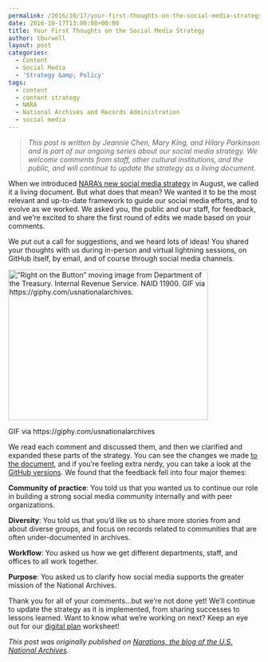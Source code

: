 ```yaml
---
permalink: /2016/10/17/your-first-thoughts-on-the-social-media-strategy/
date: 2016-10-17T13:00:08+00:00
title: Your First Thoughts on the Social Media Strategy
author: tburwell
layout: post
categories:
  - Content
  - Social Media
  - 'Strategy &amp; Policy'
tags:
  - content
  - content strategy
  - NARA
  - National Archives and Records Administration
  - social media
---
```


> _This post is written by Jeannie Chen, Mary King, and Hilary Parkinson and_ _is part of our ongoing series about our social media strategy. We welcome comments from staff, other cultural institutions, and the public, and will continue to update the strategy as a living document._

When we introduced [NARA’s new social media strategy](http://usnationalarchives.github.io/social-media-strategy/) in August, we called it a living document. But what does that mean? We wanted it to be the most relevant and up-to-date framework to guide our social media efforts, and to evolve as we worked. We asked you, the public and our staff, for feedback, and we’re excited to share the first round of edits we made based on your comments.

We put out a call for suggestions, and we heard lots of ideas! You shared your thoughts with us during in-person and virtual lightning sessions, on GitHub itself, by email, and of course through social media channels.

<div id="attachment_380181" style="width: 410px" class="wp-caption aligncenter">
  <img class="size-full wp-image-380181" src="https://s3.amazonaws.com/sitesusa/wp-content/uploads/sites/212/2016/10/nara-data-punchcard-and-button-giphy.gif" alt="“Right on the Button” moving image from Department of the Treasury. Internal Revenue Service. NAID 11900. GIF via https://giphy.com/usnationalarchives." width="400" height="301" />
  
  <p class="wp-caption-text">
    GIF via https://giphy.com/usnationalarchives
  </p>
</div>

We read each comment and discussed them, and then we clarified and expanded these parts of the strategy. You can see the changes we made [to the document](http://usnationalarchives.github.io/social-media-strategy/), and if you’re feeling extra nerdy, you can take a look at the [GitHub versions](https://github.com/usnationalarchives/social-media-strategy/commits/gh-pages). We found that the feedback fell into four major themes:

**Community of practice**: You told us that you wanted us to continue our role in building a strong social media community internally and with peer organizations.

**Diversity**: You told us that you’d like us to share more stories from and about diverse groups, and focus on records related to communities that are often under-documented in archives.

**Workflow**: You asked us how we get different departments, staff, and offices to all work together.

**Purpose**: You asked us to clarify how social media supports the greater mission of the National Archives.

Thank you for all of your comments…but we’re not done yet! We’ll continue to update the strategy as it is implemented, from sharing successes to lessons learned. Want to know what we’re working on next? Keep an eye out for our [digital plan](http://usnationalarchives.github.io/social-media-strategy/resources/) worksheet!

<div class="hdivider">
</div>

_This post was originally published on [Narations, the blog of the U.S. National Archives](https://narations.blogs.archives.gov/)._
